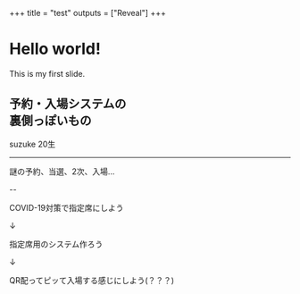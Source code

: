 +++
title = "test"
outputs = ["Reveal"]
+++

# Hello world!

This is my first slide.

## 予約・入場システムの<br>裏側っぽいもの

suzuke 20生

---

 謎の予約、当選、2次、入場…

--

COVID-19対策で指定席にしよう

↓

指定席用のシステム作ろう

↓

QR配ってピッて入場する感じにしよう(？？？)


